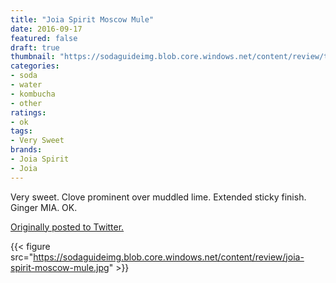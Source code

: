 ```yaml
---
title: "Joia Spirit Moscow Mule"
date: 2016-09-17
featured: false
draft: true
thumbnail: "https://sodaguideimg.blob.core.windows.net/content/review/thumbs/joia-spirit-moscow-mule.jpg"
categories:
- soda
- water
- kombucha
- other
ratings:
- ok
tags:
- Very Sweet
brands:
- Joia Spirit
- Joia
---
```


Very sweet. Clove prominent over muddled lime. Extended sticky finish. Ginger MIA. OK.

[Originally posted to Twitter.](https://twitter.com/Cavorter/status/777349316067418112)

{{< figure src="https://sodaguideimg.blob.core.windows.net/content/review/joia-spirit-moscow-mule.jpg" >}}

